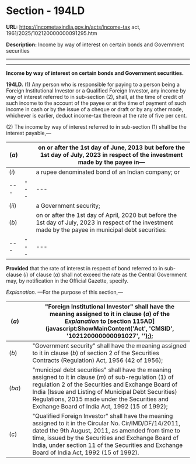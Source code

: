 # Section - 194LD

**URL:** https://incometaxindia.gov.in/acts/income-tax act, 1961/2025/102120000000091295.htm

**Description:** Income by way of interest on certain bonds and Government securities

---

****

**Income by way of interest on certain bonds and Government securities.**

**194LD.** (1) Any person who is responsible for paying to a person being a Foreign Institutional Investor or a Qualified Foreign Investor, any income by way of interest referred to in sub-section (2), shall, at the time of credit of such income to the account of the payee or at the time of payment of such income in cash or by the issue of a cheque or draft or by any other mode, whichever is earlier, deduct income-tax thereon at the rate of five per cent.

(2) The income by way of interest referred to in sub-section (1) shall be the interest payable,—

(_a_)|  |  on or after the 1st day of June, 2013 but before the 1st day of July, 2023 in respect of the investment made by the payee in—  
---|---|---  
(_i_)|  |  a rupee denominated bond of an Indian company; or  
---|---|---  
(_ii_)|  |  a Government security;  
(_b_)|  |  on or after the 1st day of April, 2020 but before the 1st day of July, 2023 in respect of the investment made by the payee in municipal debt securities:  
---|---|---  
  
**Provided** that the rate of interest in respect of bond referred to in sub-clause (_i_) of clause (_a_) shall not exceed the rate as the Central Government may, by notification in the Official Gazette, specify.

_Explanation._ —For the purpose of this section,—

(_a_)|  |  "Foreign Institutional Investor" shall have the meaning assigned to it in clause (_a_) of the _Explanation_ to [section 115AD](javascript:ShowMainContent\('Act', 'CMSID', '102120000000091027', ''\););  
---|---|---  
(_b_)|  |  "Government security" shall have the meaning assigned to it in clause (_b_) of section 2 of the Securities Contracts (Regulation) Act, 1956 (42 of 1956);  
(_ba_)|  |  "municipal debt securities" shall have the meaning assigned to it in clause (_m_) of sub-regulation (1) of regulation 2 of the Securities and Exchange Board of India (Issue and Listing of Municipal Debt Securities) Regulations, 2015 made under the Securities and Exchange Board of India Act, 1992 (15 of 1992);  
(_c_)|  |  "Qualified Foreign Investor" shall have the meaning assigned to it in the Circular No. Cir/IMD/DF/14/2011, dated the 9th August, 2011, as amended from time to time, issued by the Securities and Exchange Board of India, under section 11 of the Securities and Exchange Board of India Act, 1992 (15 of 1992).